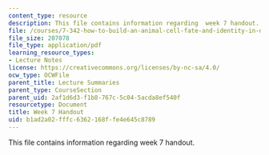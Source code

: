```yaml
---
content_type: resource
description: This file contains information regarding  week 7 handout.
file: /courses/7-342-how-to-build-an-animal-cell-fate-and-identity-in-development-and-disease-fall-2017/b1ad2a02fffc6362168ffe4e645c8789_MIT7_342F17_Week_7_handout.pdf
file_size: 207078
file_type: application/pdf
learning_resource_types:
- Lecture Notes
license: https://creativecommons.org/licenses/by-nc-sa/4.0/
ocw_type: OCWFile
parent_title: Lecture Summaries
parent_type: CourseSection
parent_uid: 2af1d6d3-f1b8-767c-5c04-5acda8ef540f
resourcetype: Document
title: Week 7 Handout
uid: b1ad2a02-fffc-6362-168f-fe4e645c8789
---
```

This file contains information regarding  week 7 handout.